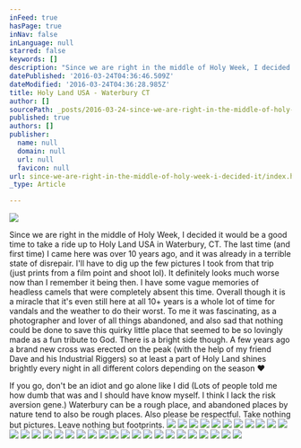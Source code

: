 ```yaml
---
inFeed: true
hasPage: true
inNav: false
inLanguage: null
starred: false
keywords: []
description: "Since we are right in the middle of Holy Week, I decided it would be a good time to take a ride up to Holy Land USA in Waterbury, CT. The last time (and first time) I came here was over 10 years ago, and it was already in a terrible state of disrepair. I'll have to dig up the few pictures I took from that trip (just prints from a film point and shoot lol). It definitely looks much worse now than I remember it being then. I have some vague memories of headless camels that were completely absent this time. Overall though it is a miracle that it's even still here at all 10+ years is a whole lot of time for vandals and the weather to do their worst. To me it was fascinating, as a photographer and lover of all things abandoned, and also sad that nothing could be done to save this quirky little place that seemed to be so lovingly made as a fun tribute to God. There is a bright side though. A few years ago a brand new cross was erected on the peak (with the help of my friend Dave and his Industrial Riggers) so at least a part of Holy Land shines brightly every night in all different colors depending on the season ♥"
datePublished: '2016-03-24T04:36:46.509Z'
dateModified: '2016-03-24T04:36:28.985Z'
title: Holy Land USA - Waterbury CT
author: []
sourcePath: _posts/2016-03-24-since-we-are-right-in-the-middle-of-holy-week-i-decided-it.md
published: true
authors: []
publisher:
  name: null
  domain: null
  url: null
  favicon: null
url: since-we-are-right-in-the-middle-of-holy-week-i-decided-it/index.html
_type: Article

---
```

![](https://s3-us-west-2.amazonaws.com/the-grid-img/p/75eebc81c9d6d3111524c4d249d95ab2cdb83485.jpg)

Since we are right in the middle of Holy Week, I decided it would be a good time to take a ride up to Holy Land USA in Waterbury, CT. The last time (and first time) I came here was over 10 years ago, and it was already in a terrible state of disrepair. I'll have to dig up the few pictures I took from that trip (just prints from a film point and shoot lol). It definitely looks much worse now than I remember it being then. I have some vague memories of headless camels that were completely absent this time. Overall though it is a miracle that it's even still here at all 10+ years is a whole lot of time for vandals and the weather to do their worst. To me it was fascinating, as a photographer and lover of all things abandoned, and also sad that nothing could be done to save this quirky little place that seemed to be so lovingly made as a fun tribute to God. There is a bright side though. A few years ago a brand new cross was erected on the peak (with the help of my friend Dave and his Industrial Riggers) so at least a part of Holy Land shines brightly every night in all different colors depending on the season ♥

If you go, don't be an idiot and go alone like I did (Lots of people told me how dumb that was and I should have know myself. I think I lack the risk aversion gene.) Waterbury can be a rough place, and abandoned places by nature tend to also be rough places. Also please be respectful. Take nothing but pictures. Leave nothing but footprints.
![](https://s3-us-west-2.amazonaws.com/the-grid-img/p/33a02938e3c6be8c2e4b3765b0fa8f485e9bea55.jpg)
![](https://s3-us-west-2.amazonaws.com/the-grid-img/p/4048f3b9a04479aa8acae0babe259ba4a09b7fee.jpg)
![](https://s3-us-west-2.amazonaws.com/the-grid-img/p/8fd442d74288a74fdf04bb01dd647107c4ac4926.jpg)
![](https://s3-us-west-2.amazonaws.com/the-grid-img/p/f2216d1ae763c20d082ebf5d09defb1ead1fe7a7.jpg)
![](https://s3-us-west-2.amazonaws.com/the-grid-img/p/cd864c95ab7eba285f709ea6804dd69752cdfb5c.jpg)
![](https://s3-us-west-2.amazonaws.com/the-grid-img/p/0aab418415441ba6715c42747ef5057a12bbfe08.jpg)
![](https://s3-us-west-2.amazonaws.com/the-grid-img/p/3ed55c32b6d7bf82c3def8aa08bf54e733fa896f.jpg)
![](https://s3-us-west-2.amazonaws.com/the-grid-img/p/2ccc4df0959a2e66aa83c06e1288c81b849c5f93.jpg)
![](https://s3-us-west-2.amazonaws.com/the-grid-img/p/9e4a1e54f8d3e8fff60aca33b6bb49e96c2e1d3f.jpg)
![](https://s3-us-west-2.amazonaws.com/the-grid-img/p/90a9f2244ab11c20143d9b1354538f3accd4aa9b.jpg)
![](https://the-grid-user-content.s3-us-west-2.amazonaws.com/0ad1bf81-c7b6-455f-b1ef-98e609ee9735.jpg)
![](https://the-grid-user-content.s3-us-west-2.amazonaws.com/8a85d239-5ae5-418c-b3e7-b603b49550fd.jpg)
![](https://the-grid-user-content.s3-us-west-2.amazonaws.com/b7ce11cb-0a47-4058-95fc-ff5884f2e665.jpg)
![](https://the-grid-user-content.s3-us-west-2.amazonaws.com/36c06655-aa2a-4447-832a-2231017f0779.jpg)
![](https://the-grid-user-content.s3-us-west-2.amazonaws.com/8a6d6866-911b-4705-9cef-6d5e8b748497.jpg)
![](https://the-grid-user-content.s3-us-west-2.amazonaws.com/b161f3c8-f25a-42f3-bc9d-9d885a516451.jpg)
![](https://the-grid-user-content.s3-us-west-2.amazonaws.com/36c9e325-faf2-4308-9e2a-62a250523cc8.jpg)
![](https://the-grid-user-content.s3-us-west-2.amazonaws.com/77edf2df-39d4-45fd-8a3b-8775dcc97934.jpg)
![](https://the-grid-user-content.s3-us-west-2.amazonaws.com/9ec91a17-41f6-4872-89e6-74d6b9347c30.jpg)
![](https://the-grid-user-content.s3-us-west-2.amazonaws.com/029717bf-f9f4-419e-a84c-7ebd12b11545.jpg)
![](https://the-grid-user-content.s3-us-west-2.amazonaws.com/bf0294a5-5d4d-4abd-8e41-9160a650b254.jpg)
![](https://the-grid-user-content.s3-us-west-2.amazonaws.com/04bfb3b6-828a-4ddc-8434-94fd2d19af8d.jpg)
![](https://the-grid-user-content.s3-us-west-2.amazonaws.com/28de116e-8877-4099-aa9a-c5dd25bb4f49.jpg)
![](https://the-grid-user-content.s3-us-west-2.amazonaws.com/6657b28f-7bb2-453b-85c8-ea984b7dea6a.jpg)
![](https://the-grid-user-content.s3-us-west-2.amazonaws.com/5a57f352-7abf-4118-892b-95be64322d84.jpg)
![](https://the-grid-user-content.s3-us-west-2.amazonaws.com/b59112fe-4725-4b00-b43a-143ad9bb3710.jpg)
![](https://the-grid-user-content.s3-us-west-2.amazonaws.com/13d21c35-7bd6-435d-acbf-ab753fb2677f.jpg)
![](https://the-grid-user-content.s3-us-west-2.amazonaws.com/cf056ab7-ad1a-44cc-8226-21ced689e4f2.jpg)
![](https://the-grid-user-content.s3-us-west-2.amazonaws.com/5d59bfca-4672-4ab1-af95-d8aba53fcec1.jpg)
![](https://the-grid-user-content.s3-us-west-2.amazonaws.com/b5d399b7-94f0-4603-ac0d-4218dd81882d.jpg)
![](https://the-grid-user-content.s3-us-west-2.amazonaws.com/d5c9c722-7613-43e3-8b35-9243d987f9e2.jpg)
![](https://the-grid-user-content.s3-us-west-2.amazonaws.com/7ae7532f-8ce1-417c-8080-518e51fd0302.jpg)